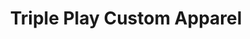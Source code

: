 ---
title: "Triple Play Custom Apparel"
url: /danville/triple-play-custom-apparel/
shop: copyshop
---